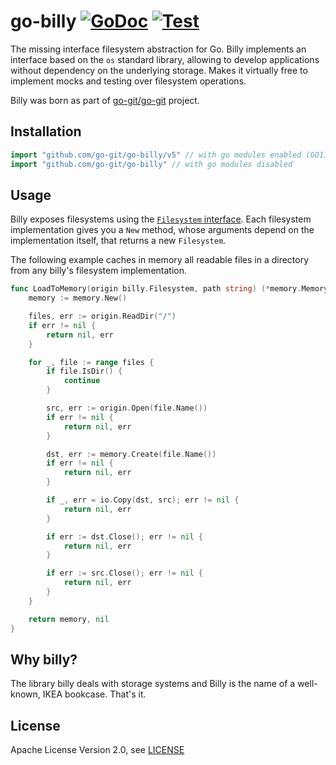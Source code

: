 # go-billy [![GoDoc](https://godoc.org/gopkg.in/go-git/go-billy.v5?status.svg)](https://pkg.go.dev/github.com/go-git/go-billy/v5) [![Test](https://github.com/go-git/go-billy/workflows/Test/badge.svg)](https://github.com/go-git/go-billy/actions?query=workflow%3ATest)

The missing interface filesystem abstraction for Go.
Billy implements an interface based on the `os` standard library, allowing to develop applications without dependency on the underlying storage. Makes it virtually free to implement mocks and testing over filesystem operations.

Billy was born as part of [go-git/go-git](https://github.com/go-git/go-git) project.

## Installation

```go
import "github.com/go-git/go-billy/v5" // with go modules enabled (GO111MODULE=on or outside GOPATH)
import "github.com/go-git/go-billy" // with go modules disabled
```

## Usage

Billy exposes filesystems using the
[`Filesystem` interface](https://pkg.go.dev/github.com/go-git/go-billy/v5?tab=doc#Filesystem).
Each filesystem implementation gives you a `New` method, whose arguments depend on
the implementation itself, that returns a new `Filesystem`.

The following example caches in memory all readable files in a directory from any
billy's filesystem implementation.

```go
func LoadToMemory(origin billy.Filesystem, path string) (*memory.Memory, error) {
	memory := memory.New()

	files, err := origin.ReadDir("/")
	if err != nil {
		return nil, err
	}

	for _, file := range files {
		if file.IsDir() {
			continue
		}

		src, err := origin.Open(file.Name())
		if err != nil {
			return nil, err
		}

		dst, err := memory.Create(file.Name())
		if err != nil {
			return nil, err
		}

		if _, err = io.Copy(dst, src); err != nil {
			return nil, err
		}

		if err := dst.Close(); err != nil {
			return nil, err
		}

		if err := src.Close(); err != nil {
			return nil, err
		}
	}

	return memory, nil
}
```

## Why billy?

The library billy deals with storage systems and Billy is the name of a well-known, IKEA
bookcase. That's it.

## License

Apache License Version 2.0, see [LICENSE](LICENSE)
